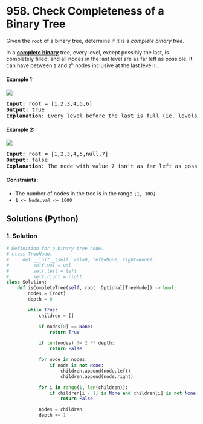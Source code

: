 # 958. Check Completeness of a Binary Tree
Given the `root` of a binary tree, determine if it is a *complete binary tree*.

In a [**complete binary**](http://en.wikipedia.org/wiki/Binary_tree#Types_of_binary_trees) tree, every level, except possibly the last, is completely filled, and all nodes in the last level are as far left as possible. It can have between `1` and <code>2<sup>h</sup></code> nodes inclusive at the last level `h`.

#### Example 1:
![](https://assets.leetcode.com/uploads/2018/12/15/complete-binary-tree-1.png)
<pre>
<strong>Input:</strong> root = [1,2,3,4,5,6]
<strong>Output:</strong> true
<strong>Explanation:</strong> Every level before the last is full (ie. levels with node-values {1} and {2, 3}), and all nodes in the last level ({4, 5, 6}) are as far left as possible.
</pre>

#### Example 2:
![](https://assets.leetcode.com/uploads/2018/12/15/complete-binary-tree-2.png)
<pre>
<strong>Input:</strong> root = [1,2,3,4,5,null,7]
<strong>Output:</strong> false
<strong>Explanation:</strong> The node with value 7 isn't as far left as possible.
</pre>

#### Constraints:
* The number of nodes in the tree is in the range `[1, 100]`.
* `1 <= Node.val <= 1000`

## Solutions (Python)

### 1. Solution
```Python
# Definition for a binary tree node.
# class TreeNode:
#     def __init__(self, val=0, left=None, right=None):
#         self.val = val
#         self.left = left
#         self.right = right
class Solution:
    def isCompleteTree(self, root: Optional[TreeNode]) -> bool:
        nodes = [root]
        depth = 0

        while True:
            children = []

            if nodes[0] == None:
                return True

            if len(nodes) != 2 ** depth:
                return False

            for node in nodes:
                if node is not None:
                    children.append(node.left)
                    children.append(node.right)

            for i in range(1, len(children)):
                if children[i - 1] is None and children[i] is not None:
                    return False

            nodes = children
            depth += 1
```
